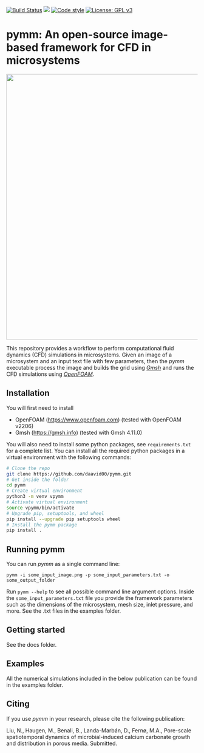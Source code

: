 [![Build Status](https://github.com/daavid00/pymm/actions/workflows/CI.yml/badge.svg)](https://github.com/daavid00/pymm/actions/workflows/CI.yml)
<a href="https://www.python.org/"><img src="https://img.shields.io/badge/python-3.8%20|%203.9%20|%203.10-blue.svg"></a>
[![Code style](https://img.shields.io/badge/code%20style-black-000000.svg)](https://github.com/ambv/black)
[![License: GPL v3](https://img.shields.io/badge/License-GPLv3-blue.svg)](https://www.gnu.org/licenses/gpl-3.0)

# pymm: An open-source image-based framework for CFD in microsystems 

<img src="docs/_static/pymm.gif" width="830" height="700">

This repository provides a workflow to perform computational fluid dynamics (CFD) simulations in microsystems. Given an image of a microsystem and an input text file with few parameters, then the _pymm_ executable process the image and builds the grid using [_Gmsh_](https://gmsh.info) and runs the CFD simulations using [_OpenFOAM_](https://www.openfoam.com).

## Installation
You will first need to install
* OpenFOAM (https://www.openfoam.com) (tested with OpenFOAM v2206)
* Gmsh (https://gmsh.info) (tested with Gmsh 4.11.0) 

You will also need to install some python packages, see ```requirements.txt``` for a complete list. You can install all the required python packages in a virtual environment with the following commands:

```bash
# Clone the repo
git clone https://github.com/daavid00/pymm.git
# Get inside the folder
cd pymm
# Create virtual environment
python3 -m venv vpymm
# Activate virtual environment
source vpymm/bin/activate
# Upgrade pip, setuptools, and wheel
pip install --upgrade pip setuptools wheel
# Install the pymm package
pip install .
```

## Running pymm
You can run _pymm_ as a single command line:
```
pymm -i some_input_image.png -p some_input_parameters.txt -o some_output_folder
```
Run `pymm --help` to see all possible command line argument options. Inside the `some_input_parameters.txt` file you provide the framework parameters such as the dimensions of the microsystem, mesh size, inlet pressure, and more. See the .txt files in the examples folder.

## Getting started
See the docs folder.

## Examples
All the numerical simulations included in the below publication can be found in the examples folder. 

## Citing
If you use _pymm_ in your research, please cite the following publication:

Liu, N., Haugen, M., Benali, B., Landa-Marbán, D., Fernø, M.A., Pore-scale spatiotemporal dynamics of microbial-induced calcium carbonate growth and distribution in porous media. Submitted.
